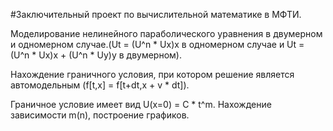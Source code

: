 #Заключительный проект по вычислительной математике в МФТИ.

Моделирование нелинейного параболического уравнения в двумерном и одномерном случае.(Ut = (U^n * Ux)x в одномерном случае и Ut = (U^n * Ux)x + (U^n * Uy)y в двумерном).

Нахождение граничного условия, при котором решение является автомодельным (f[t,x] = f[t+dt,x + v * dt]).

Граничное условие имеет вид U(x=0) = C * t^m. Нахождение зависимости m(n), построение графиков.
